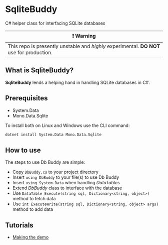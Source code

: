 # SqliteBuddy

C# helper class for interfacing SQLite databases

| :exclamation: Warning                                                                     |
|-------------------------------------------------------------------------------------------|
| This repo is presently unstable and *highly* experimental. **DO NOT** use for production. |

## What is SqliteBuddy?
**SqliteBuddy** lends a helping hand in handling SQLite databases in C#.

## Prerequisites

- System.Data
- Mono.Data.Sqlite

To install both on Linux and Windows use the CLI command:
```bash 
dotnet install System.Data Mono.Data.Sqlite
```

## How to use

The steps to use Db Buddy are simple:

- Copy `DbBuddy.cs` to your project directory
- Insert `using DbBuddy` to your file(s) to use Db Buddy
- Insert `using System.Data` when handling *DataTables*
- Extend *DbBuddy* class to interface with the database
- Use `DataTable Execute(string sql, Dictionary<string, object>)` method to fetch data
- Use `int ExecuteWrite(string sql, Dictionary<string, object> args)` method to add data

## Tutorials

- [Making the demo](docs/tutorial-demo.md)
